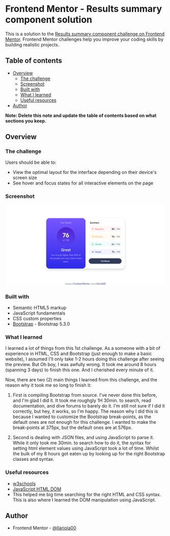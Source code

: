 # Frontend Mentor - Results summary component solution

This is a solution to the [Results summary component challenge on Frontend Mentor](https://www.frontendmentor.io/challenges/results-summary-component-CE_K6s0maV). Frontend Mentor challenges help you improve your coding skills by building realistic projects.

## Table of contents

- [Overview](#overview)
  - [The challenge](#the-challenge)
  - [Screenshot](#screenshot)
  - [Built with](#built-with)
  - [What I learned](#what-i-learned)
  - [Useful resources](#useful-resources)
- [Author](#author)

**Note: Delete this note and update the table of contents based on what sections you keep.**

## Overview

### The challenge

Users should be able to:

- View the optimal layout for the interface depending on their device's screen size
- See hover and focus states for all interactive elements on the page

### Screenshot

![](./assets/images/screnshot.png)

### Built with

- Semantic HTML5 markup
- JavaScript fundamentals
- CSS custom properties
- [Bootstrap](https://getbootstrap.com/) - Bootstrap 5.3.0

### What I learned

I learned a lot of things from this 1st challenge. As a someone with a bit of experience in HTML, CSS and Bootstrap (just enough to make a basic website), I assumed I'll only take 1-2 hours doing this challenge after seeing the preview. But Oh boy, I was awfully wrong. It took me around 8 hours (spanning 3 days) to finish this one. And I cherished every minute of it.

Now, there are two (2) main things I learned from this challenge, and the reason why it took me so long to finish it:

1. First is compiling Bootstrap from source. I've never done this before, and I'm glad I did it. It took me roughgly 1H 30min. to search, read documentation, and dive forums to barely do it. I'm still not sure if I did it correctly, but hey, it works, so I'm happy. The reason why I did this is because I wanted to customize the Bootstrap break-points, as the default ones are not enough for this challenge. I wanted to make the break-points at 375px, but the default ones are at 576px.

2. Second is dealing with JSON files, and using JavaScript to parse it. While it only took me 30min. to search how to do it, the syntax for setting html element values using JavaScript took a lot of time. Whilst the bulk of my 8 hours got eaten up by looking up for the right Bootstrap classes and syntax.

### Useful resources

- [w3schools](https://www.w3schools.com)
- [JavaScript HTML DOM](https://www.w3schools.com/js/js_htmldom.asp)
- This helped me big time searching for the right HTML and CSS syntax. This is also where I learned the DOM manipulation using JavaScript.

## Author

- Frontend Mentor - [@llariola00](https://www.frontendmentor.io/profile/llariola00)
